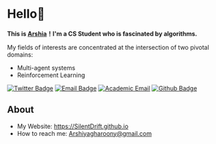 # Hello👋

**This is [Arshia](https://github.com/SilentDrift)！I'm a CS Student who is fascinated by algorithms.**

My fields of interests are concentrated at the intersection of two pivotal domains:
-  Multi-agent systems
-  Reinforcement Learning


[![Twitter Badge](https://img.shields.io/badge/-Twitter-1da1f2?style=flat-square&labelColor=1da1f2&logo=twitter&logoColor=white&link=https://twitter.com/Yaronzz)](https://twitter.com/Arshia_Gharooni)
[![Email Badge](https://img.shields.io/badge/-Email-c14438?style=flat-square&logo=Gmail&logoColor=white)](mailto:arshiyagharoony@gmail.com)
[![Academic Email](https://img.shields.io/badge/Academic%20Email-white?style=flat&logo=maildotru&logoColor=black&link=mailto:a.gharooni@iau.ir)](mailto:a.gharooni@iau.ir)
[![Github Badge](https://img.shields.io/badge/-Github-232323?style=flat-square&logo=Github&logoColor=white&link=https://space.bilibili.com/7708412)](https://github.com/SilentDrift)



##  About

-  My Website: https://SilentDrift.github.io
-  How to reach me: Arshiyagharoony@gmail.com

